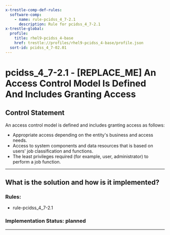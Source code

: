 ```yaml
---
x-trestle-comp-def-rules:
  software-comp:
    - name: rule-pcidss_4_7-2.1
      description: Rule for pcidss_4_7-2.1
x-trestle-global:
  profile:
    title: rhel9-pcidss_4-base
    href: trestle://profiles/rhel9-pcidss_4-base/profile.json
  sort-id: pcidss_4_7-02.01
---
```


# pcidss_4_7-2.1 - \[REPLACE_ME\] An Access Control Model Is Defined And Includes Granting Access

## Control Statement

An access control model is defined and includes granting access as follows:
- Appropriate access depending on the entity's business and access needs.
- Access to system components and data resources that is based on users' job
classification and functions.
- The least privileges required (for example, user, administrator) to perform a job
function.

______________________________________________________________________

## What is the solution and how is it implemented?

<!-- For implementation status enter one of: implemented, partial, planned, alternative, not-applicable -->

<!-- Note that the list of rules under ### Rules: is read-only and changes will not be captured after assembly to JSON -->

<!-- Add control implementation description here for control: pcidss_4_7-2.1 -->

### Rules:

  - rule-pcidss_4_7-2.1

### Implementation Status: planned

______________________________________________________________________
